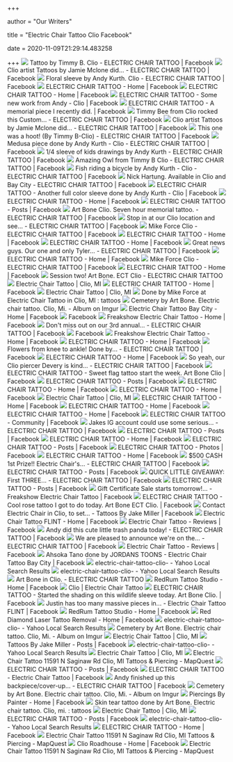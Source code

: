 +++
        
author = "Our Writers"
        
title = "Electric Chair Tattoo Clio Facebook"
        
date = 2020-11-09T21:29:14.483258
        
+++
[ ![](https://lookaside.fbsbx.com/lookaside/crawler/media/?media_id=10156301962843281)](https://lookaside.fbsbx.com/lookaside/crawler/media/?media_id=10156301962843281) Tattoo by Timmy B. Clio - ELECTRIC CHAIR TATTOO | Facebook
[ ![](https://lookaside.fbsbx.com/lookaside/crawler/media/?media_id=10157332948293281)](https://lookaside.fbsbx.com/lookaside/crawler/media/?media_id=10157332948293281) Clio artist Tattoos by Jamie Mclone did... - ELECTRIC CHAIR TATTOO |  Facebook
[ ![](https://lookaside.fbsbx.com/lookaside/crawler/media/?media_id=10156060633433281)](https://lookaside.fbsbx.com/lookaside/crawler/media/?media_id=10156060633433281) Floral sleeve by Andy Kurth. Clio - ELECTRIC CHAIR TATTOO | Facebook
[ ![](https://lookaside.fbsbx.com/lookaside/crawler/media/?media_id=162042273280)](https://lookaside.fbsbx.com/lookaside/crawler/media/?media_id=162042273280) ELECTRIC CHAIR TATTOO - Home | Facebook
[ ![](https://lookaside.fbsbx.com/lookaside/crawler/media/?media_id=666048916801329)](https://lookaside.fbsbx.com/lookaside/crawler/media/?media_id=666048916801329) ELECTRIC CHAIR TATTOO - Home | Facebook
[ ![](https://lookaside.fbsbx.com/lookaside/crawler/media/?media_id=10156113156573281)](https://lookaside.fbsbx.com/lookaside/crawler/media/?media_id=10156113156573281) ELECTRIC CHAIR TATTOO - Some new work from Andy - Clio | Facebook
[ ![](https://lookaside.fbsbx.com/lookaside/crawler/media/?media_id=10156301114823281)](https://lookaside.fbsbx.com/lookaside/crawler/media/?media_id=10156301114823281) ELECTRIC CHAIR TATTOO - A memorial piece I recently did. | Facebook
[ ![](https://lookaside.fbsbx.com/lookaside/crawler/media/?media_id=10156494995223281)](https://lookaside.fbsbx.com/lookaside/crawler/media/?media_id=10156494995223281) Timmy Bee from Clio rocked this Custom... - ELECTRIC CHAIR TATTOO | Facebook
[ ![](https://lookaside.fbsbx.com/lookaside/crawler/media/?media_id=10157332948433281)](https://lookaside.fbsbx.com/lookaside/crawler/media/?media_id=10157332948433281) Clio artist Tattoos by Jamie Mclone did... - ELECTRIC CHAIR TATTOO |  Facebook
[ ![](https://lookaside.fbsbx.com/lookaside/crawler/media/?media_id=10154715561313281)](https://lookaside.fbsbx.com/lookaside/crawler/media/?media_id=10154715561313281) This one was a hoot! (By Timmy B-Clio) - ELECTRIC CHAIR TATTOO | Facebook
[ ![](https://lookaside.fbsbx.com/lookaside/crawler/media/?media_id=10156344170808281)](https://lookaside.fbsbx.com/lookaside/crawler/media/?media_id=10156344170808281) Medusa piece done by Andy Kurth - Clio - ELECTRIC CHAIR TATTOO | Facebook
[ ![](https://lookaside.fbsbx.com/lookaside/crawler/media/?media_id=10156737071658281)](https://lookaside.fbsbx.com/lookaside/crawler/media/?media_id=10156737071658281) 1/4 sleeve of kids drawings by Andy Kurth - ELECTRIC CHAIR TATTOO | Facebook
[ ![](https://lookaside.fbsbx.com/lookaside/crawler/media/?media_id=10156346061133281)](https://lookaside.fbsbx.com/lookaside/crawler/media/?media_id=10156346061133281) Amazing Owl from Timmy B Clio - ELECTRIC CHAIR TATTOO | Facebook
[ ![](https://lookaside.fbsbx.com/lookaside/crawler/media/?media_id=10156064819318281)](https://lookaside.fbsbx.com/lookaside/crawler/media/?media_id=10156064819318281) Fish riding a bicycle by Andy Kurth - Clio - ELECTRIC CHAIR TATTOO |  Facebook
[ ![](https://lookaside.fbsbx.com/lookaside/crawler/media/?media_id=10156891485568281)](https://lookaside.fbsbx.com/lookaside/crawler/media/?media_id=10156891485568281) Nick Hartung. Available in Clio and Bay City - ELECTRIC CHAIR TATTOO |  Facebook
[ ![](https://lookaside.fbsbx.com/lookaside/crawler/media/?media_id=10156068675463281)](https://lookaside.fbsbx.com/lookaside/crawler/media/?media_id=10156068675463281) ELECTRIC CHAIR TATTOO - Another full color sleeve done by Andy Kurth - Clio  | Facebook
[ ![](https://lookaside.fbsbx.com/lookaside/crawler/media/?media_id=10155899893498281&get_thumbnail=1)](https://lookaside.fbsbx.com/lookaside/crawler/media/?media_id=10155899893498281&get_thumbnail=1) ELECTRIC CHAIR TATTOO - Home | Facebook
[ ![](https://lookaside.fbsbx.com/lookaside/crawler/media/?media_id=10156806492933281)](https://lookaside.fbsbx.com/lookaside/crawler/media/?media_id=10156806492933281) ELECTRIC CHAIR TATTOO - Posts | Facebook
[ ![](https://lookaside.fbsbx.com/lookaside/crawler/media/?media_id=10156300367508281)](https://lookaside.fbsbx.com/lookaside/crawler/media/?media_id=10156300367508281) Art Bone Clio. Seven hour memorial tattoo. - ELECTRIC CHAIR TATTOO |  Facebook
[ ![](https://lookaside.fbsbx.com/lookaside/crawler/media/?media_id=10156933760503281)](https://lookaside.fbsbx.com/lookaside/crawler/media/?media_id=10156933760503281) Stop in at our Clio location and see... - ELECTRIC CHAIR TATTOO | Facebook
[ ![](https://lookaside.fbsbx.com/lookaside/crawler/media/?media_id=10152879862278281)](https://lookaside.fbsbx.com/lookaside/crawler/media/?media_id=10152879862278281) Mike Force Clio - ELECTRIC CHAIR TATTOO | Facebook
[ ![](https://lookaside.fbsbx.com/lookaside/crawler/media/?media_id=130140311547208&get_thumbnail=1)](https://lookaside.fbsbx.com/lookaside/crawler/media/?media_id=130140311547208&get_thumbnail=1) ELECTRIC CHAIR TATTOO - Home | Facebook
[ ![](https://lookaside.fbsbx.com/lookaside/crawler/media/?media_id=1610860815602171)](https://lookaside.fbsbx.com/lookaside/crawler/media/?media_id=1610860815602171) ELECTRIC CHAIR TATTOO - Home | Facebook
[ ![](https://lookaside.fbsbx.com/lookaside/crawler/media/?media_id=10157229153768281)](https://lookaside.fbsbx.com/lookaside/crawler/media/?media_id=10157229153768281) Great news guys. Our one and only Tyler... - ELECTRIC CHAIR TATTOO |  Facebook
[ ![](https://lookaside.fbsbx.com/lookaside/crawler/media/?media_id=10158765161913281)](https://lookaside.fbsbx.com/lookaside/crawler/media/?media_id=10158765161913281) ELECTRIC CHAIR TATTOO - Home | Facebook
[ ![](https://lookaside.fbsbx.com/lookaside/crawler/media/?media_id=10152879862203281)](https://lookaside.fbsbx.com/lookaside/crawler/media/?media_id=10152879862203281) Mike Force Clio - ELECTRIC CHAIR TATTOO | Facebook
[ ![](https://lookaside.fbsbx.com/lookaside/crawler/media/?media_id=142442855801343)](https://lookaside.fbsbx.com/lookaside/crawler/media/?media_id=142442855801343) ELECTRIC CHAIR TATTOO - Home | Facebook
[ ![](https://lookaside.fbsbx.com/lookaside/crawler/media/?media_id=10156129677793281&get_thumbnail=1)](https://lookaside.fbsbx.com/lookaside/crawler/media/?media_id=10156129677793281&get_thumbnail=1) Session two! Art Bone. ECT Clio - ELECTRIC CHAIR TATTOO
[ ![](https://electricchairtattoo.com/wp-content/blogs.dir/22760/files/2017/02/88-6b2.jpg)](https://electricchairtattoo.com/wp-content/blogs.dir/22760/files/2017/02/88-6b2.jpg) Electric Chair Tattoo | Clio, MI
[ ![](https://lookaside.fbsbx.com/lookaside/crawler/media/?media_id=264482243680978)](https://lookaside.fbsbx.com/lookaside/crawler/media/?media_id=264482243680978) ELECTRIC CHAIR TATTOO - Home | Facebook
[ ![](https://electricchairtattoo.com/wp-content/blogs.dir/22760/files/2017/02/kurthwebsite06-3g7.jpg)](https://electricchairtattoo.com/wp-content/blogs.dir/22760/files/2017/02/kurthwebsite06-3g7.jpg) Electric Chair Tattoo | Clio, MI
[ ![](http://i.imgur.com/rqDYwOS.jpg)](http://i.imgur.com/rqDYwOS.jpg) Done by Mike Force at Electric Chair Tattoo in Clio, MI : tattoos
[ ![](https://i.imgur.com/F7gJXp5.jpg)](https://i.imgur.com/F7gJXp5.jpg) Cemetery by Art Bone. Electric chair tattoo. Clio, Mi. - Album on Imgur
[ ![](https://lookaside.fbsbx.com/lookaside/crawler/media/?media_id=1460944433951172)](https://lookaside.fbsbx.com/lookaside/crawler/media/?media_id=1460944433951172) Electric Chair Tattoo Bay City - Home | Facebook
[ ![](https://lookaside.fbsbx.com/lookaside/crawler/media/?media_id=10151948951448281)](https://lookaside.fbsbx.com/lookaside/crawler/media/?media_id=10151948951448281) Facebook
[ ![](https://lookaside.fbsbx.com/lookaside/crawler/media/?media_id=637571616411559)](https://lookaside.fbsbx.com/lookaside/crawler/media/?media_id=637571616411559) Freakshow Electric Chair Tattoo - Home | Facebook
[ ![](https://lookaside.fbsbx.com/lookaside/crawler/media/?media_id=10156749601333281)](https://lookaside.fbsbx.com/lookaside/crawler/media/?media_id=10156749601333281) Don't miss out on our 3rd annual... - ELECTRIC CHAIR TATTOO | Facebook
[ ![](https://lookaside.fbsbx.com/lookaside/crawler/media/?media_id=10156496959128281)](https://lookaside.fbsbx.com/lookaside/crawler/media/?media_id=10156496959128281) Facebook
[ ![](https://lookaside.fbsbx.com/lookaside/crawler/media/?media_id=634380916730629)](https://lookaside.fbsbx.com/lookaside/crawler/media/?media_id=634380916730629) Freakshow Electric Chair Tattoo - Home | Facebook
[ ![](https://lookaside.fbsbx.com/lookaside/crawler/media/?media_id=389060144597222)](https://lookaside.fbsbx.com/lookaside/crawler/media/?media_id=389060144597222) ELECTRIC CHAIR TATTOO - Home | Facebook
[ ![](https://lookaside.fbsbx.com/lookaside/crawler/media/?media_id=10156046939973281)](https://lookaside.fbsbx.com/lookaside/crawler/media/?media_id=10156046939973281) Flowers from knee to ankle! Done by... - ELECTRIC CHAIR TATTOO | Facebook
[ ![](https://lookaside.fbsbx.com/lookaside/crawler/media/?media_id=717583691777882)](https://lookaside.fbsbx.com/lookaside/crawler/media/?media_id=717583691777882) ELECTRIC CHAIR TATTOO - Home | Facebook
[ ![](https://lookaside.fbsbx.com/lookaside/crawler/media/?media_id=10156670701453281)](https://lookaside.fbsbx.com/lookaside/crawler/media/?media_id=10156670701453281) So yeah, our Clio piercer Devery is kind... - ELECTRIC CHAIR TATTOO |  Facebook
[ ![](https://lookaside.fbsbx.com/lookaside/crawler/media/?media_id=10156082560293281)](https://lookaside.fbsbx.com/lookaside/crawler/media/?media_id=10156082560293281) ELECTRIC CHAIR TATTOO - Sweet flag tattoo start the week. Art Bone Clio |  Facebook
[ ![](https://lookaside.fbsbx.com/lookaside/crawler/media/?media_id=2924987727738678&get_thumbnail=1)](https://lookaside.fbsbx.com/lookaside/crawler/media/?media_id=2924987727738678&get_thumbnail=1) ELECTRIC CHAIR TATTOO - Posts | Facebook
[ ![](https://lookaside.fbsbx.com/lookaside/crawler/media/?media_id=1412142145728072)](https://lookaside.fbsbx.com/lookaside/crawler/media/?media_id=1412142145728072) ELECTRIC CHAIR TATTOO - Home | Facebook
[ ![](https://lookaside.fbsbx.com/lookaside/crawler/media/?media_id=130521520449386)](https://lookaside.fbsbx.com/lookaside/crawler/media/?media_id=130521520449386) ELECTRIC CHAIR TATTOO - Home | Facebook
[ ![](https://electricchairtattoo.com/files/2019/10/1570138158695_screenshot_5.png?w=316&h=316&a=t)](https://electricchairtattoo.com/files/2019/10/1570138158695_screenshot_5.png?w=316&h=316&a=t) Electric Chair Tattoo | Clio, MI
[ ![](https://lookaside.fbsbx.com/lookaside/crawler/media/?media_id=257200704842997)](https://lookaside.fbsbx.com/lookaside/crawler/media/?media_id=257200704842997) ELECTRIC CHAIR TATTOO - Home | Facebook
[ ![](https://lookaside.fbsbx.com/lookaside/crawler/media/?media_id=119935658017244)](https://lookaside.fbsbx.com/lookaside/crawler/media/?media_id=119935658017244) ELECTRIC CHAIR TATTOO - Home | Facebook
[ ![](https://lookaside.fbsbx.com/lookaside/crawler/media/?media_id=1682859695260532)](https://lookaside.fbsbx.com/lookaside/crawler/media/?media_id=1682859695260532) ELECTRIC CHAIR TATTOO - Home | Facebook
[ ![](https://lookaside.fbsbx.com/lookaside/crawler/media/?media_id=10156023877768281)](https://lookaside.fbsbx.com/lookaside/crawler/media/?media_id=10156023877768281) ELECTRIC CHAIR TATTOO - Community | Facebook
[ ![](https://lookaside.fbsbx.com/lookaside/crawler/media/?media_id=10157232088728281)](https://lookaside.fbsbx.com/lookaside/crawler/media/?media_id=10157232088728281) Jakes IG account could use some serious... - ELECTRIC CHAIR TATTOO |  Facebook
[ ![](https://lookaside.fbsbx.com/lookaside/crawler/media/?media_id=10156767648518281)](https://lookaside.fbsbx.com/lookaside/crawler/media/?media_id=10156767648518281) ELECTRIC CHAIR TATTOO - Posts | Facebook
[ ![](https://lookaside.fbsbx.com/lookaside/crawler/media/?media_id=120219761373709)](https://lookaside.fbsbx.com/lookaside/crawler/media/?media_id=120219761373709) ELECTRIC CHAIR TATTOO - Home | Facebook
[ ![](https://lookaside.fbsbx.com/lookaside/crawler/media/?media_id=313165943254880&get_thumbnail=1)](https://lookaside.fbsbx.com/lookaside/crawler/media/?media_id=313165943254880&get_thumbnail=1) ELECTRIC CHAIR TATTOO - Posts | Facebook
[ ![](https://lookaside.fbsbx.com/lookaside/crawler/media/?media_id=10156219525263281)](https://lookaside.fbsbx.com/lookaside/crawler/media/?media_id=10156219525263281) ELECTRIC CHAIR TATTOO - Photos | Facebook
[ ![](https://lookaside.fbsbx.com/lookaside/crawler/media/?media_id=568158247281589&get_thumbnail=1)](https://lookaside.fbsbx.com/lookaside/crawler/media/?media_id=568158247281589&get_thumbnail=1) ELECTRIC CHAIR TATTOO - Home | Facebook
[ ![](https://lookaside.fbsbx.com/lookaside/crawler/media/?media_id=10154651048848281)](https://lookaside.fbsbx.com/lookaside/crawler/media/?media_id=10154651048848281) $500 CASH 1st Prize!! Electric Chair's... - ELECTRIC CHAIR TATTOO | Facebook
[ ![](https://lookaside.fbsbx.com/lookaside/crawler/media/?media_id=10156823388383281)](https://lookaside.fbsbx.com/lookaside/crawler/media/?media_id=10156823388383281) ELECTRIC CHAIR TATTOO - Posts | Facebook
[ ![](https://lookaside.fbsbx.com/lookaside/crawler/media/?media_id=10157447071273281)](https://lookaside.fbsbx.com/lookaside/crawler/media/?media_id=10157447071273281) QUICK LITTLE GIVEAWAY: First THREE... - ELECTRIC CHAIR TATTOO | Facebook
[ ![](https://lookaside.fbsbx.com/lookaside/crawler/media/?media_id=316103633066402&get_thumbnail=1)](https://lookaside.fbsbx.com/lookaside/crawler/media/?media_id=316103633066402&get_thumbnail=1) ELECTRIC CHAIR TATTOO - Posts | Facebook
[ ![](https://lookaside.fbsbx.com/lookaside/crawler/media/?media_id=10152968690753281)](https://lookaside.fbsbx.com/lookaside/crawler/media/?media_id=10152968690753281) Gift Certificate Sale starts tomorrow!... - Freakshow Electric Chair Tattoo  | Facebook
[ ![](https://lookaside.fbsbx.com/lookaside/crawler/media/?media_id=10156134147043281)](https://lookaside.fbsbx.com/lookaside/crawler/media/?media_id=10156134147043281) ELECTRIC CHAIR TATTOO - Cool rose tattoo I got to do today. Art Bone ECT  Clio. | Facebook
[ ![](https://lookaside.fbsbx.com/lookaside/crawler/media/?media_id=1104347739743853)](https://lookaside.fbsbx.com/lookaside/crawler/media/?media_id=1104347739743853) Contact Electric Chair in Clio, to set... - Tattoos By Jake Miller |  Facebook
[ ![](https://lookaside.fbsbx.com/lookaside/crawler/media/?media_id=1563302237119575)](https://lookaside.fbsbx.com/lookaside/crawler/media/?media_id=1563302237119575) Electric Chair Tattoo FLINT - Home | Facebook
[ ![](https://lookaside.fbsbx.com/lookaside/crawler/media/?media_id=1884930711777414)](https://lookaside.fbsbx.com/lookaside/crawler/media/?media_id=1884930711777414) Electric Chair Tattoo - Reviews | Facebook
[ ![](https://lookaside.fbsbx.com/lookaside/crawler/media/?media_id=10156567738288281)](https://lookaside.fbsbx.com/lookaside/crawler/media/?media_id=10156567738288281) Andy did this cute little trash panda today! - ELECTRIC CHAIR TATTOO |  Facebook
[ ![](https://lookaside.fbsbx.com/lookaside/crawler/media/?media_id=10157456546268281)](https://lookaside.fbsbx.com/lookaside/crawler/media/?media_id=10157456546268281) We are pleased to announce we're on the... - ELECTRIC CHAIR TATTOO |  Facebook
[ ![](https://lookaside.fbsbx.com/lookaside/crawler/media/?media_id=1777715699165583)](https://lookaside.fbsbx.com/lookaside/crawler/media/?media_id=1777715699165583) Electric Chair Tattoo - Reviews | Facebook
[ ![](https://lookaside.fbsbx.com/lookaside/crawler/media/?media_id=1851155671596711)](https://lookaside.fbsbx.com/lookaside/crawler/media/?media_id=1851155671596711) Ahsoka Tano done by JORDANS TOONS - Electric Chair Tattoo Bay City |  Facebook
[ ![](https://s.yimg.com/fz/api/res/1.2/R1jJc8xs9kSzFsGKIqJRow--~C/YXBwaWQ9c3JjaGRkO2ZpPWZpbGw7aD00Mjg7cHhvZmY9MDtweW9mZj0wO3E9ODA7dz00Mzg-/https://s.yimg.com/bj/7457/74577fc1f7c1cf6034d948431beb4b0b.jpg)](https://s.yimg.com/fz/api/res/1.2/R1jJc8xs9kSzFsGKIqJRow--~C/YXBwaWQ9c3JjaGRkO2ZpPWZpbGw7aD00Mjg7cHhvZmY9MDtweW9mZj0wO3E9ODA7dz00Mzg-/https://s.yimg.com/bj/7457/74577fc1f7c1cf6034d948431beb4b0b.jpg) electric-chair-tattoo-clio- - Yahoo Local Search Results
[ ![](https://s.yimg.com/fz/api/res/1.2/c7nUoADoemqQCPFRCcMZuQ--~C/YXBwaWQ9c3JjaGRkO2ZpPWZpbGw7aD00Mjg7cHhvZmY9MDtweW9mZj0wO3E9ODA7dz00Mzg-/https://s.yimg.com/bj/da58/da58bf4ea562c169c23bd62b5bafdb57.jpg)](https://s.yimg.com/fz/api/res/1.2/c7nUoADoemqQCPFRCcMZuQ--~C/YXBwaWQ9c3JjaGRkO2ZpPWZpbGw7aD00Mjg7cHhvZmY9MDtweW9mZj0wO3E9ODA7dz00Mzg-/https://s.yimg.com/bj/da58/da58bf4ea562c169c23bd62b5bafdb57.jpg) electric-chair-tattoo-clio- - Yahoo Local Search Results
[ ![](https://lookaside.fbsbx.com/lookaside/crawler/media/?media_id=742173606227665&get_thumbnail=1)](https://lookaside.fbsbx.com/lookaside/crawler/media/?media_id=742173606227665&get_thumbnail=1) Art Bone in Clio. - ELECTRIC CHAIR TATTOO
[ ![](https://lookaside.fbsbx.com/lookaside/crawler/media/?media_id=3641814299186876)](https://lookaside.fbsbx.com/lookaside/crawler/media/?media_id=3641814299186876) RedRum Tattoo Studio - Home | Facebook
[ ![](https://electricchairtattoo.com/wp-content/blogs.dir/22760/files/2017/02/IMG_2174-1-7d4.jpg)](https://electricchairtattoo.com/wp-content/blogs.dir/22760/files/2017/02/IMG_2174-1-7d4.jpg) Clio | Electric Chair Tattoo
[ ![](https://lookaside.fbsbx.com/lookaside/crawler/media/?media_id=10156209345768281)](https://lookaside.fbsbx.com/lookaside/crawler/media/?media_id=10156209345768281) ELECTRIC CHAIR TATTOO - Started the shading on this wildlife sleeve today.  Art Bone Clio. | Facebook
[ ![](https://lookaside.fbsbx.com/lookaside/crawler/media/?media_id=2764767366973050)](https://lookaside.fbsbx.com/lookaside/crawler/media/?media_id=2764767366973050) Justin has too many massive pieces in... - Electric Chair Tattoo FLINT |  Facebook
[ ![](https://lookaside.fbsbx.com/lookaside/crawler/media/?media_id=3641814252520214)](https://lookaside.fbsbx.com/lookaside/crawler/media/?media_id=3641814252520214) RedRum Tattoo Studio - Home | Facebook
[ ![](https://lookaside.fbsbx.com/lookaside/crawler/media/?media_id=206121747600635)](https://lookaside.fbsbx.com/lookaside/crawler/media/?media_id=206121747600635) Red Diamond Laser Tattoo Removal - Home | Facebook
[ ![](https://s.yimg.com/fz/api/res/1.2/kx0okYt_l_8fGH.RnXRYsg--~C/YXBwaWQ9c3JjaGRkO2g9NTYyO3E9ODA7dz0xMDAw/https://s.yimg.com/bj/df6c/df6c34052fc0edbb8a2818f002fd51c4.jpg)](https://s.yimg.com/fz/api/res/1.2/kx0okYt_l_8fGH.RnXRYsg--~C/YXBwaWQ9c3JjaGRkO2g9NTYyO3E9ODA7dz0xMDAw/https://s.yimg.com/bj/df6c/df6c34052fc0edbb8a2818f002fd51c4.jpg) electric-chair-tattoo-clio- - Yahoo Local Search Results
[ ![](https://i.imgur.com/lswfqGL.png)](https://i.imgur.com/lswfqGL.png) Cemetery by Art Bone. Electric chair tattoo. Clio, Mi. - Album on Imgur
[ ![](https://electricchairtattoo.com/files/2014/04/12088422_429931063873591_38729420340433213_n-1.jpg)](https://electricchairtattoo.com/files/2014/04/12088422_429931063873591_38729420340433213_n-1.jpg) Electric Chair Tattoo | Clio, MI
[ ![](https://lookaside.fbsbx.com/lookaside/crawler/media/?media_id=241491199362849)](https://lookaside.fbsbx.com/lookaside/crawler/media/?media_id=241491199362849) Tattoos By Jake Miller - Posts | Facebook
[ ![](https://s.yimg.com/fz/api/res/1.2/qTwi6_pOLWkdeqUivNDM6A--~C/YXBwaWQ9c3JjaGRkO2g9MTAwMDtxPTgwO3c9NzUw/https://s.yimg.com/bj/35ca/35ca16b8a820ed2bb6cf79ec6b331517.jpg)](https://s.yimg.com/fz/api/res/1.2/qTwi6_pOLWkdeqUivNDM6A--~C/YXBwaWQ9c3JjaGRkO2g9MTAwMDtxPTgwO3c9NzUw/https://s.yimg.com/bj/35ca/35ca16b8a820ed2bb6cf79ec6b331517.jpg) electric-chair-tattoo-clio- - Yahoo Local Search Results
[ ![](https://electricchairtattoo.com/files/2017/02/mobilelogo.png)](https://electricchairtattoo.com/files/2017/02/mobilelogo.png) Electric Chair Tattoo | Clio, MI
[ ![](https://s3-media0.fl.yelpcdn.com/bphoto/4129kZZ37DBdoNe-gD-s-A/l.jpg)](https://s3-media0.fl.yelpcdn.com/bphoto/4129kZZ37DBdoNe-gD-s-A/l.jpg) Electric Chair Tattoo 11591 N Saginaw Rd Clio, MI Tattoos & Piercing -  MapQuest
[ ![](https://lookaside.fbsbx.com/lookaside/crawler/media/?media_id=10156781836943281)](https://lookaside.fbsbx.com/lookaside/crawler/media/?media_id=10156781836943281) ELECTRIC CHAIR TATTOO - Posts | Facebook
[ ![](https://lookaside.fbsbx.com/lookaside/crawler/media/?media_id=10154075973628281&get_thumbnail=1)](https://lookaside.fbsbx.com/lookaside/crawler/media/?media_id=10154075973628281&get_thumbnail=1) ELECTRIC CHAIR TATTOO - Electric Chair Tattoo | Facebook
[ ![](https://lookaside.fbsbx.com/lookaside/crawler/media/?media_id=10156219525258281)](https://lookaside.fbsbx.com/lookaside/crawler/media/?media_id=10156219525258281) Andy finished up this backpiece/cover-up... - ELECTRIC CHAIR TATTOO |  Facebook
[ ![](https://i.imgur.com/F7gJXp5.jpg?fb)](https://i.imgur.com/F7gJXp5.jpg?fb) Cemetery by Art Bone. Electric chair tattoo. Clio, Mi. - Album on Imgur
[ ![](https://lookaside.fbsbx.com/lookaside/crawler/media/?media_id=4378443022197479)](https://lookaside.fbsbx.com/lookaside/crawler/media/?media_id=4378443022197479) Piercings By Painter - Home | Facebook
[ ![](https://external-preview.redd.it/nSEYqLsbwSup0BNjTMakGDiWvEb2IbRTaob-DMdn23Y.jpg?auto=webp&s=3c261ddc5f14a191e666e4c519391fca1282ccb5)](https://external-preview.redd.it/nSEYqLsbwSup0BNjTMakGDiWvEb2IbRTaob-DMdn23Y.jpg?auto=webp&s=3c261ddc5f14a191e666e4c519391fca1282ccb5) Skin tear tattoo done by Art Bone. Electric chair tattoo. Clio, mi. :  tattoos
[ ![](https://electricchairtattoo.com/wp-content/blogs.dir/22760/files/2017/02/InkAddict_Logo_Black_Lrg2-2-4i6.png)](https://electricchairtattoo.com/wp-content/blogs.dir/22760/files/2017/02/InkAddict_Logo_Black_Lrg2-2-4i6.png) Electric Chair Tattoo | Clio, MI
[ ![](https://lookaside.fbsbx.com/lookaside/crawler/media/?media_id=10156767419183281)](https://lookaside.fbsbx.com/lookaside/crawler/media/?media_id=10156767419183281) ELECTRIC CHAIR TATTOO - Posts | Facebook
[ ![](https://sgws2.maps.yahoo.com/mapimage?mflags=MKYC&appid=search&locale=en_US&imf=jpg&imw=440&imh=160&zoom=16&poi=%3B%2Clocation-purple-xs-gws%2C43.17742%2C-83.71521)](https://sgws2.maps.yahoo.com/mapimage?mflags=MKYC&appid=search&locale=en_US&imf=jpg&imw=440&imh=160&zoom=16&poi=%3B%2Clocation-purple-xs-gws%2C43.17742%2C-83.71521) electric-chair-tattoo-clio- - Yahoo Local Search Results
[ ![](https://lookaside.fbsbx.com/lookaside/crawler/media/?media_id=162632659914)](https://lookaside.fbsbx.com/lookaside/crawler/media/?media_id=162632659914) ELECTRIC CHAIR TATTOO - Home | Facebook
[ ![](https://s3-media0.fl.yelpcdn.com/bphoto/O8L-_h397gAXFWpkJwRWPw/l.jpg)](https://s3-media0.fl.yelpcdn.com/bphoto/O8L-_h397gAXFWpkJwRWPw/l.jpg) Electric Chair Tattoo 11591 N Saginaw Rd Clio, MI Tattoos & Piercing -  MapQuest
[ ![](https://lookaside.fbsbx.com/lookaside/crawler/media/?media_id=635614073173614)](https://lookaside.fbsbx.com/lookaside/crawler/media/?media_id=635614073173614) Clio Roadhouse - Home | Facebook
[ ![](https://s3-media0.fl.yelpcdn.com/bphoto/nD1dhi1l6rVS5jGFzOEwgw/l.jpg)](https://s3-media0.fl.yelpcdn.com/bphoto/nD1dhi1l6rVS5jGFzOEwgw/l.jpg) Electric Chair Tattoo 11591 N Saginaw Rd Clio, MI Tattoos & Piercing -  MapQuest
